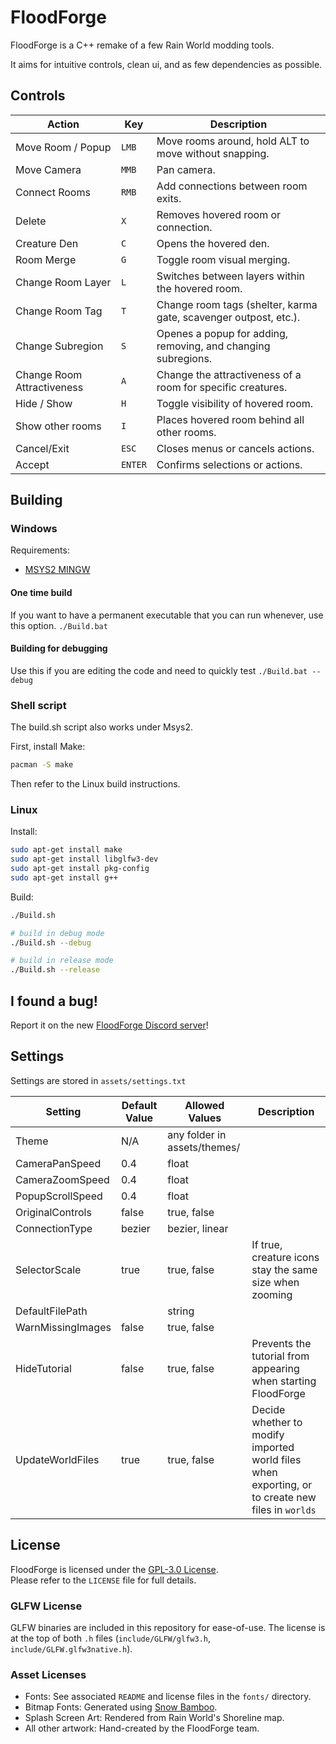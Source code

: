 # FloodForge

FloodForge is a C++ remake of a few Rain World modding tools.

It aims for intuitive controls, clean ui, and as few dependencies as possible.

## Controls

| Action                     | Key       | Description                                                       |
|----------------------------|-----------|-------------------------------------------------------------------|
| Move Room / Popup          | `LMB`     | Move rooms around, hold ALT to move without snapping.             |
| Move Camera                | `MMB`     | Pan camera.                                                       |
| Connect Rooms              | `RMB`     | Add connections between room exits.                               |
| Delete                     | `X`       | Removes hovered room or connection.                               |
| Creature Den               | `C`       | Opens the hovered den.                                            |
| Room Merge                 | `G`       | Toggle room visual merging.                                       |
| Change Room Layer          | `L`       | Switches between layers within the hovered room.                  |
| Change Room Tag            | `T`       | Change room tags (shelter, karma gate, scavenger outpost, etc.).  |
| Change Subregion           | `S`       | Openes a popup for adding, removing, and changing subregions.     |
| Change Room Attractiveness | `A`       | Change the attractiveness of a room for specific creatures.       |
| Hide / Show                | `H`       | Toggle visibility of hovered room.                                |
| Show other rooms           | `I`       | Places hovered room behind all other rooms.                       |
| Cancel/Exit                | `ESC`     | Closes menus or cancels actions.                                  |
| Accept                     | `ENTER`   | Confirms selections or actions.                                   |

## Building

### Windows

Requirements:

- [MSYS2 MINGW](https://www.msys2.org)

#### One time build

If you want to have a permanent executable that you can run whenever, use this option.
`./Build.bat`

#### Building for debugging

Use this if you are editing the code and need to quickly test
`./Build.bat --debug`

### Shell script

The build.sh script also works under Msys2.

First, install Make:

```bash
pacman -S make
```

Then refer to the Linux build instructions.

### Linux

Install:

```bash
sudo apt-get install make
sudo apt-get install libglfw3-dev
sudo apt-get install pkg-config
sudo apt-get install g++
```

Build:

```bash
./Build.sh

# build in debug mode
./Build.sh --debug

# build in release mode
./Build.sh --release
```

## I found a bug!

Report it on the new [FloodForge Discord server](https://discord.gg/RBq8PDbCmB)!

## Settings

Settings are stored in `assets/settings.txt`

| Setting           | Default Value | Allowed Values | Description |
|-------------------|---------------|----------------|-------------|
| Theme             | N/A           | any folder in assets/themes/ | |
| CameraPanSpeed    | 0.4           | float          | |
| CameraZoomSpeed   | 0.4           | float          | |
| PopupScrollSpeed  | 0.4           | float          | |
| OriginalControls  | false         | true, false    | |
| ConnectionType    | bezier        | bezier, linear | |
| SelectorScale     | true          | true, false    | If true, creature icons stay the same size when zooming |
| DefaultFilePath   |               | string         | |
| WarnMissingImages | false         | true, false    | |
| HideTutorial      | false         | true, false    | Prevents the tutorial from appearing when starting FloodForge |
| UpdateWorldFiles  | true          | true, false    | Decide whether to modify imported world files when exporting, or to create new files in `worlds` |

## License

FloodForge is licensed under the [GPL-3.0 License](LICENSE).  
Please refer to the `LICENSE` file for full details.  

### GLFW License

GLFW binaries are included in this repository for ease-of-use.
The license is at the top of both `.h` files (`include/GLFW/glfw3.h`, `include/GLFW.glfw3native.h`).

### Asset Licenses

- Fonts: See associated `README` and license files in the `fonts/` directory.  
- Bitmap Fonts: Generated using [Snow Bamboo](https://snowb.org).  
- Splash Screen Art: Rendered from Rain World's Shoreline map.  
- All other artwork: Hand-created by the FloodForge team.